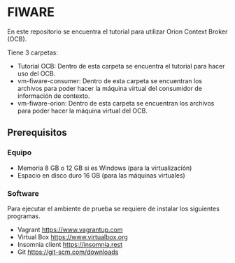 # FIWARE
En este repositorio se encuentra el tutorial para utilizar Orion Context Broker (OCB). 

Tiene 3 carpetas:
* Tutorial OCB: Dentro de esta carpeta se encuentra el tutorial para hacer uso del OCB.
* vm-fiware-consumer: Dentro de esta carpeta se encuentran los archivos para poder hacer la máquina virtual del consumidor de información de contexto.
* vm-fiware-orion: Dentro de esta carpeta se encuentran los archivos para poder hacer la máquina virtual del OCB.

## Prerequisitos
### Equipo 
* Memoria 8 GB o 12 GB si es Windows (para la virtualización)
* Espacio en disco duro 16 GB (para las máquinas virtuales)
### Software
Para ejecutar el ambiente de prueba se requiere de instalar los siguientes programas.
* Vagrant https://www.vagrantup.com
* Virtual Box https://www.virtualbox.org
* Insomnia client https://insomnia.rest
* Git https://git-scm.com/downloads
